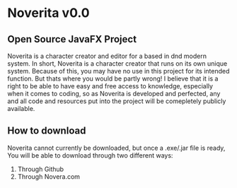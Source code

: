 # Noverita v0.0
## Open Source JavaFX Project
Noverita is a character creator and editor for a based in dnd modern system. In short, Noverita is a character creator that runs on its own unique system. Because of this, you may have no use in this project for its intended function. But thats where you would be partly wrong! I believe that it is a right to be able to have easy and free access to knowledge, especially when it comes to coding, so as Noverita is developed and perfected, any and all code and resources put into the project will be comepletely publicly available.
## How to download
Noverita cannot currently be downloaded, but once a .exe/.jar file is ready, You will be able to download through two different ways:
1. Through Github
2. Through Novera.com